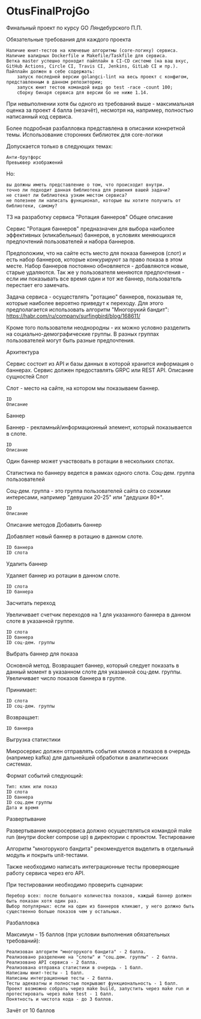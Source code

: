 # OtusFinalProjGo
Финальный проект по курсу GO Ляндебурского П.П.

Обязательные требования для каждого проекта

    Наличие юнит-тестов на ключевые алгоритмы (core-логику) сервиса.
    Наличие валидных Dockerfile и Makefile/Taskfile для сервиса.
    Ветка master успешно проходит пайплайн в CI-CD системе (на ваш вкус, GitHub Actions, Circle CI, Travis CI, Jenkins, GitLab CI и пр.). Пайплайн должен в себе содержать:
        запуск последней версии golangci-lint на весь проект с конфигом, представленным в данном репозитории;
        запуск юнит тестов командой вида go test -race -count 100;
        сборку бинаря сервиса для версии Go не ниже 1.14.

При невыполнении хотя бы одного из требований выше - максимальная оценка за проект 4 балла (незачёт), несмотря на, например, полностью написанный код сервиса.

Более подробная разбалловка представлена в описании конкретной темы.
Использование сторонних библиотек для core-логики

Допускается только в следующих темах:

    Анти-брутфорс
    Превьювер изображений

Но:

    вы должны иметь представление о том, что происходит внутри.
    точно ли подходит данная библиотека для решения вашей задачи?
    не станет ли библиотека узким местом сервиса?
    не полезнее ли написать функционал, которые вы хотите получить от библиотеки, самому?



ТЗ на разработку сервиса "Ротация баннеров"
Общее описание

Сервис "Ротация баннеров" предназначен для выбора наиболее эффективных (кликабельных) баннеров, в условиях меняющихся предпочтений пользователей и набора баннеров.

Предположим, что на сайте есть место для показа баннеров (слот) и есть набор баннеров, которые конкурируют за право показа в этом месте. Набор баннеров постоянно обновляется - добавляются новые, старые удаляются. Так же у пользователя меняются предпочтения - если им показывать все время один и тот же баннер, пользователь перестает его замечать.

Задача сервиса - осуществлять "ротацию" баннеров, показывая те, которые наиболее вероятно приведут к переходу. Для этого предполагается использовать алгоритм "Многорукий бандит": https://habr.com/ru/company/surfingbird/blog/168611/

Кроме того пользователи неоднородны - их можно условно разделить на социально-демографические группы. В разных группах пользователей могут быть разные предпочтения.

Архитектура

Сервис состоит из API и базы данных в которой хранится информация о баннерах. Сервис должен предоставлять GRPC или REST API.
Описание сущностей
Слот

Слот - место на сайте, на котором мы показываем баннер.

    ID
    Описание

Баннер

Баннер - рекламный/информационный элемент, который показывается в слоте.

    ID
    Описание

Один баннер может участвовать в ротации в нескольких слотах.

Статистика по баннеру ведется в рамках одного слота.
Соц-дем. группа пользователей

Соц-дем. группа - это группа пользователей сайта со схожими интересами, например "девушки 20-25" или "дедушки 80+".

    ID
    Описание

Описание методов
Добавить баннер

Добавляет новый баннер в ротацию в данном слоте.

    ID баннера
    ID слота

Удалить баннер

Удаляет баннер из ротации в данном слоте.

    ID слота
    ID баннера

Засчитать переход

Увеличивает счетчик переходов на 1 для указанного баннера в данном слоте в указанной группе.

    ID слота
    ID баннера
    ID соц-дем. группы

Выбрать баннер для показа

Основной метод. Возвращает баннер, который следует показать в данный момент в указанном слоте для указанной соц-дем. группы. Увеличивает число показов баннера в группе.

Принимает:

    ID слота
    ID соц-дем. группы

Возвращает:

    ID баннера

Выгрузка статистики

Микросервис должен отправлять события кликов и показов в очередь (например kafka) для дальнейшей обработки в аналитических системах.

Формат событий следующий:

    Тип: клик или показ
    ID слота
    ID баннера
    ID соц.дем группы
    Дата и время

Развертывание

Развертывание микросервиса должно осуществляться командой make run (внутри docker compose up) в директории с проектом.
Тестирование

Алгоритм "многорукого бандита" рекомендуется выделить в отдельный модуль и покрыть unit-тестами.

Также необходимо написать интеграционные тесты проверяющие работу сервиса через его API.

При тестировании необходимо проверить сценарии:

    Перебор всех: после большого количества показов, каждый баннер должен быть показан хотя один раз.
    Выбор популярных: если на один из баннеров кликают, у него должно быть существенно больше показов чем у остальных.

Разбалловка

Максимум - 15 баллов (при условии выполнения обязательных требований):

    Реализован алгоритм "многорукого бандита" - 2 балла.
    Реализовано разделение на "слоты" и "соц.дем. группы" - 2 балла.
    Реализовано API сервиса - 2 балла.
    Реализована отправка статистики в очередь - 1 балл.
    Написаны юнит-тесты - 1 балл.
    Написаны интеграционные тесты - 2 балла.
    Тесты адекватны и полностью покрывают функциональность - 1 балл.
    Проект возможно собрать через make build, запустить через make run и протестировать через make test - 1 балл.
    Понятность и чистота кода - до 3 баллов.

Зачёт от 10 баллов